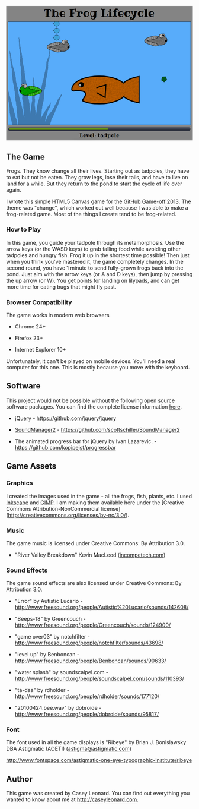 ![The Frog Lifecycle](img/screenshot.png)

## The Game

Frogs. They know change all their lives. Starting out as tadpoles, they have to eat but not be eaten. They grow legs, lose their tails, and have to live on land for a while. But they return to the pond to start the cycle of life over again.

I wrote this simple HTML5 Canvas game for the [GitHub Game-off 2013](https://github.com/github/game-off-2013). The theme was "change", which worked out well because I was able to make a frog-related game. Most of the things I create tend to be frog-related.

### How to Play

In this game, you guide your tadpole through its metamorphosis. Use the arrow keys (or the WASD keys) to grab falling food while avoiding other tadpoles and hungry fish. Frog it up in the shortest time possible! Then just when you think you've mastered it, the game completely changes. In the second round, you have 1 minute to send fully-grown frogs back into the pond. Just aim with the arrow keys (or A and D keys), then jump by pressing the up arrow (or W). You get points for landing on lilypads, and can get more time for eating bugs that might fly past.

### Browser Compatibility

The game works in modern web browsers

  * Chrome 24+
  
  * Firefox 23+
  
  * Internet Explorer 10+
  
Unfortunately, it can't be played on mobile devices. You'll need a real computer for this one. This is mostly because you move with the keyboard.

## Software

This project would not be possible without the following open source software packages. You can find the complete license information [here](license.txt).

  * [jQuery](http://jquery.com/) - https://github.com/jquery/jquery

  * [SoundManager2](schillmania.com) - https://github.com/scottschiller/SoundManager2

  * The animated progress bar for jQuery by Ivan Lazarevic. - https://github.com/kopipejst/progressbar

## Game Assets

### Graphics

I created the images used in the game - all the frogs, fish, plants, etc. I used [Inkscape](http://inkscape.org/) and [GIMP](http://www.gimp.org/).
I am making them available here under the [Creative Commons Attribution-NonCommercial license] (http://creativecommons.org/licenses/by-nc/3.0/).

### Music

The game music is licensed under Creative Commons: By Attribution 3.0.

  * "River Valley Breakdown" Kevin MacLeod ([incompetech.com](http://incompetech.com/music/royalty-free/index.html?isrc=USUAN1300032)) 

### Sound Effects

The game sound effects are also licensed under Creative Commons: By Attribution 3.0.

  * "Error" by Autistic Lucario - http://www.freesound.org/people/Autistic%20Lucario/sounds/142608/

  * "Beeps-18" by Greencouch - http://www.freesound.org/people/Greencouch/sounds/124900/

  * "game over03" by notchfilter - http://www.freesound.org/people/notchfilter/sounds/43698/

  * "level up" by Benboncan - http://www.freesound.org/people/Benboncan/sounds/90633/
  
  * "water splash" by soundscalpel.com - http://www.freesound.org/people/soundscalpel.com/sounds/110393/
  
  * "ta-daa" by rdholder - http://www.freesound.org/people/rdholder/sounds/177120/
  
  * "20100424.bee.wav" by dobroide - http://www.freesound.org/people/dobroide/sounds/95817/

### Font

The font used in all the game displays is "Ribeye" by Brian J. Bonislawsky DBA Astigmatic (AOETI)
(astigma@astigmatic.com)

http://www.fontspace.com/astigmatic-one-eye-typographic-institute/ribeye

## Author

This game was created by Casey Leonard. You can find out everything you wanted to know about me at http://caseyleonard.com.
